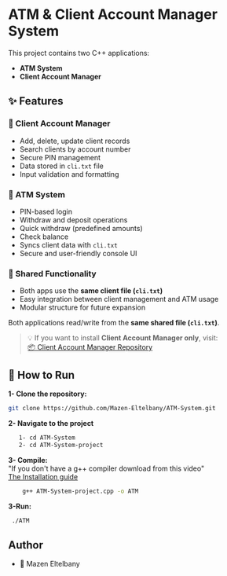 # ATM & Client Account Manager System

This project contains two C++ applications:

- **ATM System**
- **Client Account Manager**

## ✨ Features

### 🔐 Client Account Manager

- Add, delete, update client records
- Search clients by account number
- Secure PIN management
- Data stored in `cli.txt` file
- Input validation and formatting

### 🏧 ATM System

- PIN-based login
- Withdraw and deposit operations
- Quick withdraw (predefined amounts)
- Check balance
- Syncs client data with `cli.txt`
- Secure and user-friendly console UI

### 📂 Shared Functionality

- Both apps use the **same client file (`cli.txt`)**
- Easy integration between client management and ATM usage
- Modular structure for future expansion

Both applications read/write from the **same shared file (`cli.txt`)**.

> 💡 If you want to install **Client Account Manager only**, visit:  
> [📦 Client Account Manager Repository](https://github.com/Mazen-Eltelbany/Client-Account-Manager)

## 🔧 How to Run

**1- Clone the repository:**

```bash
git clone https://github.com/Mazen-Eltelbany/ATM-System.git
```

**2- Navigate to the project**

```bash
   1- cd ATM-System
   2- cd ATM-System-project
```

**3- Compile:**  
 "If you don't have a g++ compiler download from this video"  
<a href="https://youtu.be/GxFiUEO_3zM">The Installation guide</a>

```bash
    g++ ATM-System-project.cpp -o ATM
```

**3-Run:**

```bash
 ./ATM
```

## Author

- 👤 Mazen Eltelbany
